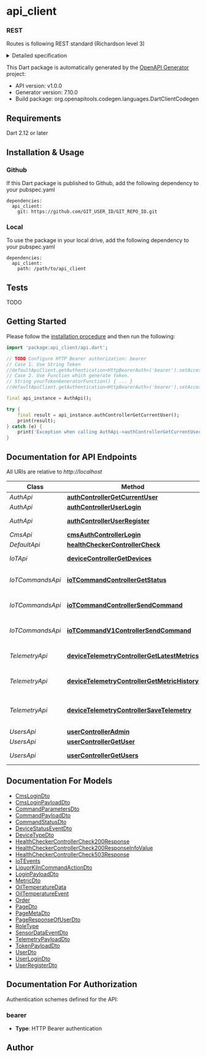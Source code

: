 # api_client
### REST

Routes is following REST standard (Richardson level 3)

<details><summary>Detailed specification</summary>
<p>

**List:**
  - `GET /<resources>/`
    - Get the list of **<resources>** as admin
  - `GET /user/<user_id>/<resources>/`
    - Get the list of **<resources>** for a given **<user_id>**
    - Output a **403** if logged user is not **<user_id>**

**Detail:**
  - `GET /<resources>/<resource_id>`
    - Get the detail for **<resources>** of id **<resource_id>**
    - Output a **404** if not found
  - `GET /user/<user_id>/<resources>/<resource_id>`
    - Get the list of **<resources>** for a given **user_id**
    - Output a **404** if not found
    - Output a **403** if:
      - Logged user is not **<user_id>**
      - The **<user_id>** have no access to **<resource_id>**

**Creation / Edition / Replacement / Suppression:**
  - `<METHOD>` is:
    - **POST** for creation
    - **PATCH** for update (one or more fields)
    - **PUT** for replacement (all fields, not used)
    - **DELETE** for suppression (all fields, not used)
  - `<METHOD> /<resources>/<resource_id>`
    - Create **<resources>** with id **<resource_id>** as admin
    - Output a **400** if **<resource_id>** conflicts with existing **<resources>**
  - `<METHOD> /user/<user_id>/<resources>/<resource_id>`
    - Create **<resources>** with id **<resource_id>** as a given **user_id**
    - Output a **409** if **<resource_id>** conflicts with existing **<resources>**
    - Output a **403** if:
      - Logged user is not **<user_id>**
      - The **<user_id>** have no access to **<resource_id>**
</p>
</details>

This Dart package is automatically generated by the [OpenAPI Generator](https://openapi-generator.tech) project:

- API version: v1.0.0
- Generator version: 7.10.0
- Build package: org.openapitools.codegen.languages.DartClientCodegen

## Requirements

Dart 2.12 or later

## Installation & Usage

### Github
If this Dart package is published to Github, add the following dependency to your pubspec.yaml
```
dependencies:
  api_client:
    git: https://github.com/GIT_USER_ID/GIT_REPO_ID.git
```

### Local
To use the package in your local drive, add the following dependency to your pubspec.yaml
```
dependencies:
  api_client:
    path: /path/to/api_client
```

## Tests

TODO

## Getting Started

Please follow the [installation procedure](#installation--usage) and then run the following:

```dart
import 'package:api_client/api.dart';

// TODO Configure HTTP Bearer authorization: bearer
// Case 1. Use String Token
//defaultApiClient.getAuthentication<HttpBearerAuth>('bearer').setAccessToken('YOUR_ACCESS_TOKEN');
// Case 2. Use Function which generate token.
// String yourTokenGeneratorFunction() { ... }
//defaultApiClient.getAuthentication<HttpBearerAuth>('bearer').setAccessToken(yourTokenGeneratorFunction);

final api_instance = AuthApi();

try {
    final result = api_instance.authControllerGetCurrentUser();
    print(result);
} catch (e) {
    print('Exception when calling AuthApi->authControllerGetCurrentUser: $e\n');
}

```

## Documentation for API Endpoints

All URIs are relative to *http://localhost*

Class | Method | HTTP request | Description
------------ | ------------- | ------------- | -------------
*AuthApi* | [**authControllerGetCurrentUser**](doc//AuthApi.md#authcontrollergetcurrentuser) | **GET** /v1/auth/me | 
*AuthApi* | [**authControllerUserLogin**](doc//AuthApi.md#authcontrolleruserlogin) | **POST** /auth/login | 
*AuthApi* | [**authControllerUserRegister**](doc//AuthApi.md#authcontrolleruserregister) | **POST** /auth/register | Register new user
*CmsApi* | [**cmsAuthControllerLogin**](doc//CmsApi.md#cmsauthcontrollerlogin) | **POST** /cms-auth/login | 
*DefaultApi* | [**healthCheckerControllerCheck**](doc//DefaultApi.md#healthcheckercontrollercheck) | **GET** /health | 
*IoTApi* | [**deviceControllerGetDevices**](doc//IoTApi.md#devicecontrollergetdevices) | **GET** /"devices" | Get all devices
*IoTCommandsApi* | [**ioTCommandControllerGetStatus**](doc//IoTCommandsApi.md#iotcommandcontrollergetstatus) | **GET** /iot/commands/{commandId}/status | Get status of command
*IoTCommandsApi* | [**ioTCommandControllerSendCommand**](doc//IoTCommandsApi.md#iotcommandcontrollersendcommand) | **POST** /iot/commands/{deviceId} | Send command to device
*IoTCommandsApi* | [**ioTCommandV1ControllerSendCommand**](doc//IoTCommandsApi.md#iotcommandv1controllersendcommand) | **POST** /v1/iot/commands/{deviceId} | Send command to device
*TelemetryApi* | [**deviceTelemetryControllerGetLatestMetrics**](doc//TelemetryApi.md#devicetelemetrycontrollergetlatestmetrics) | **GET** /telemetry/{deviceId}/latest | Get latest metrics for device
*TelemetryApi* | [**deviceTelemetryControllerGetMetricHistory**](doc//TelemetryApi.md#devicetelemetrycontrollergetmetrichistory) | **GET** /telemetry/{deviceId}/history/{metricName} | Get metric history for device
*TelemetryApi* | [**deviceTelemetryControllerSaveTelemetry**](doc//TelemetryApi.md#devicetelemetrycontrollersavetelemetry) | **POST** /telemetry | Save device telemetry data
*UsersApi* | [**userControllerAdmin**](doc//UsersApi.md#usercontrolleradmin) | **GET** /users/admin | 
*UsersApi* | [**userControllerGetUser**](doc//UsersApi.md#usercontrollergetuser) | **GET** /users/{id} | 
*UsersApi* | [**userControllerGetUsers**](doc//UsersApi.md#usercontrollergetusers) | **GET** /users | Get users list


## Documentation For Models

 - [CmsLoginDto](doc//CmsLoginDto.md)
 - [CmsLoginPayloadDto](doc//CmsLoginPayloadDto.md)
 - [CommandParametersDto](doc//CommandParametersDto.md)
 - [CommandPayloadDto](doc//CommandPayloadDto.md)
 - [CommandStatusDto](doc//CommandStatusDto.md)
 - [DeviceStatusEventDto](doc//DeviceStatusEventDto.md)
 - [DeviceTypeDto](doc//DeviceTypeDto.md)
 - [HealthCheckerControllerCheck200Response](doc//HealthCheckerControllerCheck200Response.md)
 - [HealthCheckerControllerCheck200ResponseInfoValue](doc//HealthCheckerControllerCheck200ResponseInfoValue.md)
 - [HealthCheckerControllerCheck503Response](doc//HealthCheckerControllerCheck503Response.md)
 - [IoTEvents](doc//IoTEvents.md)
 - [LiquorKilnCommandActionDto](doc//LiquorKilnCommandActionDto.md)
 - [LoginPayloadDto](doc//LoginPayloadDto.md)
 - [MetricDto](doc//MetricDto.md)
 - [OilTemperatureData](doc//OilTemperatureData.md)
 - [OilTemperatureEvent](doc//OilTemperatureEvent.md)
 - [Order](doc//Order.md)
 - [PageDto](doc//PageDto.md)
 - [PageMetaDto](doc//PageMetaDto.md)
 - [PageResponseOfUserDto](doc//PageResponseOfUserDto.md)
 - [RoleType](doc//RoleType.md)
 - [SensorDataEventDto](doc//SensorDataEventDto.md)
 - [TelemetryPayloadDto](doc//TelemetryPayloadDto.md)
 - [TokenPayloadDto](doc//TokenPayloadDto.md)
 - [UserDto](doc//UserDto.md)
 - [UserLoginDto](doc//UserLoginDto.md)
 - [UserRegisterDto](doc//UserRegisterDto.md)


## Documentation For Authorization


Authentication schemes defined for the API:
### bearer

- **Type**: HTTP Bearer authentication


## Author




